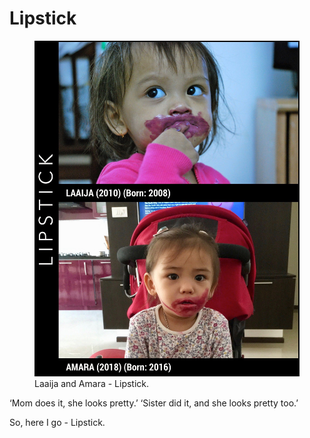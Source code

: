 # Lipstick

<figure>
  <img src="/images/2018/lipstick-laaija-amara.jpg" alt="Laaija and Amara - Lipstick">
  <figcaption>
    Laaija and Amara - Lipstick.
  </figcaption>
</figure>

‘Mom does it, she looks pretty.’
‘Sister did it, and she looks pretty too.’

So, here I go - Lipstick.
